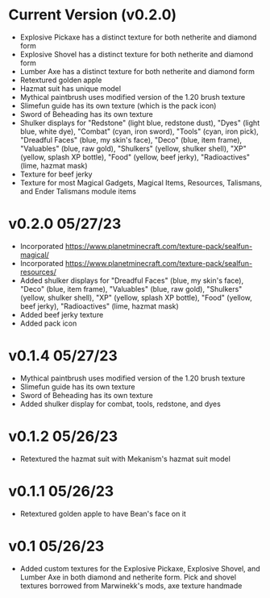 # Current Version (v0.2.0)
- Explosive Pickaxe has a distinct texture for both netherite and diamond form
- Explosive Shovel has a distinct texture for both netherite and diamond form
- Lumber Axe has a distinct texture for both netherite and diamond form
- Retextured golden apple
- Hazmat suit has unique model
- Mythical paintbrush uses modified version of the 1.20 brush texture
- Slimefun guide has its own texture (which is the pack icon)
- Sword of Beheading has its own texture
- Shulker displays for "Redstone" (light blue, redstone dust), "Dyes" (light blue, white dye), "Combat" (cyan, iron sword), "Tools" (cyan, iron pick), "Dreadful Faces" (blue, my skin's face), "Deco" (blue, item frame), "Valuables" (blue, raw gold), "Shulkers" (yellow, shulker shell), "XP" (yellow, splash XP bottle), "Food" (yellow, beef jerky), "Radioactives" (lime, hazmat mask)
- Texture for beef jerky
- Texture for most Magical Gadgets, Magical Items, Resources, Talismans, and Ender Talismans module items

# v0.2.0 05/27/23
- Incorporated https://www.planetminecraft.com/texture-pack/sealfun-magical/
- Incorporated https://www.planetminecraft.com/texture-pack/sealfun-resources/
- Added shulker displays for "Dreadful Faces" (blue, my skin's face), "Deco" (blue, item frame), "Valuables" (blue, raw gold), "Shulkers" (yellow, shulker shell), "XP" (yellow, splash XP bottle), "Food" (yellow, beef jerky), "Radioactives" (lime, hazmat mask)
- Added beef jerky texture
- Added pack icon

# v0.1.4 05/27/23
- Mythical paintbrush uses modified version of the 1.20 brush texture
- Slimefun guide has its own texture
- Sword of Beheading has its own texture
- Added shulker display for combat, tools, redstone, and dyes
 
# v0.1.2 05/26/23
- Retextured the hazmat suit with Mekanism's hazmat suit model

# v0.1.1 05/26/23
- Retextured golden apple to have Bean's face on it

# v0.1 05/26/23
- Added custom textures for the Explosive Pickaxe, Explosive Shovel, and Lumber Axe in both diamond and netherite form. Pick and shovel textures borrowed from Marwinekk's mods, axe texture handmade
